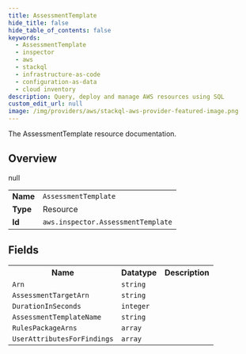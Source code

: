 ```yaml
---
title: AssessmentTemplate
hide_title: false
hide_table_of_contents: false
keywords:
  - AssessmentTemplate
  - inspector
  - aws
  - stackql
  - infrastructure-as-code
  - configuration-as-data
  - cloud inventory
description: Query, deploy and manage AWS resources using SQL
custom_edit_url: null
image: /img/providers/aws/stackql-aws-provider-featured-image.png
---
```

The AssessmentTemplate resource documentation.

## Overview
<table><tbody>
<tr><td><b>Name</b></td><td><code>AssessmentTemplate</code></td></tr>
<tr><td><b>Type</b></td><td>Resource</td></tr>
null
<tr><td><b>Id</b></td><td><code>aws.inspector.AssessmentTemplate</code></td></tr>
</tbody></table>

## Fields
<table><tbody>
<tr><th>Name</th><th>Datatype</th><th>Description</th></tr>
<tr><td><code>Arn</code></td><td><code>string</code></td><td></td></tr><tr><td><code>AssessmentTargetArn</code></td><td><code>string</code></td><td></td></tr><tr><td><code>DurationInSeconds</code></td><td><code>integer</code></td><td></td></tr><tr><td><code>AssessmentTemplateName</code></td><td><code>string</code></td><td></td></tr><tr><td><code>RulesPackageArns</code></td><td><code>array</code></td><td></td></tr><tr><td><code>UserAttributesForFindings</code></td><td><code>array</code></td><td></td></tr>
</tbody></table>